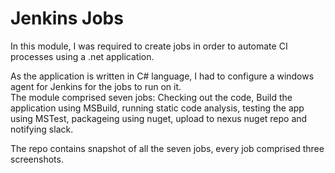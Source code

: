 # Jenkins Jobs

In this module, I was required to create jobs in order to automate CI processes using a .net application.

As the application is written in C# language, I had to configure a windows agent for Jenkins for the jobs to run on it.<br>
The module comprised seven jobs: Checking out the code, Build the application using MSBuild, running static code analysis, testing the app using MSTest, packageing using nuget, upload to nexus nuget repo and notifying slack.

The repo contains snapshot of all the seven jobs, every job comprised three screenshots.
